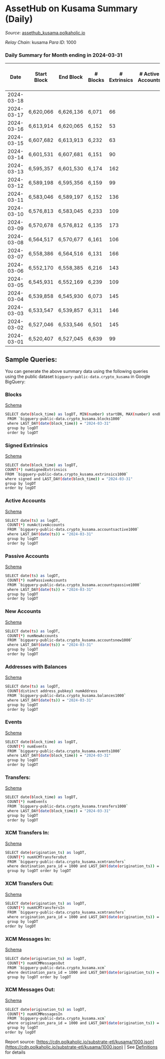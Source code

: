 # AssetHub on Kusama Summary (Daily)

_Source_: [assethub_kusama.polkaholic.io](https://assethub_kusama.polkaholic.io)

*Relay Chain*: kusama
*Para ID*: 1000



### Daily Summary for Month ending in 2024-03-31


| Date    | Start Block | End Block | # Blocks | # Extrinsics | # Active Accounts | # Passive Accounts | # New Accounts | # Addresses | # Events  | # Transfers ($USD) | # XCM Transfers In ($USD) | # XCM Transfers Out ($USD) | # XCM In | # XCM Out | Issues |
|---------|-------------|-----------|----------|--------------|-------------------|--------------------|----------------|-------------|-----------|--------------------|---------------------------|----------------------------|----------|-----------|--------|
| 2024-03-18 |  |  |  |  |  |  |  |  |  |   |   |   |  |  |  |
| 2024-03-17 | 6,620,066 | 6,626,136 | 6,071 | 66 |  |  |  | 65,258 | 13,765 | 1,159  |   |   |  |  |  |
| 2024-03-16 | 6,613,914 | 6,620,065 | 6,152 | 53 |  |  |  | 65,249 | 13,734 | 1,040  |   |   |  |  |  |
| 2024-03-15 | 6,607,682 | 6,613,913 | 6,232 | 63 |  |  |  | 65,241 | 14,394 | 1,397  |   |   |  |  |  |
| 2024-03-14 | 6,601,531 | 6,607,681 | 6,151 | 90 |  |  |  | 65,233 | 14,754 | 1,630  |   |   |  |  |  |
| 2024-03-13 | 6,595,357 | 6,601,530 | 6,174 | 162 |  |  |  | 65,227 | 16,629 | 2,920  |   |   |  |  |  |
| 2024-03-12 | 6,589,198 | 6,595,356 | 6,159 | 99 |  |  |  | 65,217 | 14,816 | 1,647  |   |   |  |  |  |
| 2024-03-11 | 6,583,046 | 6,589,197 | 6,152 | 136 |  |  |  | 65,207 | 15,796 | 2,480 (-) |   |   |  |  |  |
| 2024-03-10 | 6,576,813 | 6,583,045 | 6,233 | 109 |  |  |  | 65,186 | 15,182 | 1,848  |   |   |  |  |  |
| 2024-03-09 | 6,570,678 | 6,576,812 | 6,135 | 173 |  |  |  | 65,176 | 16,632 | 2,836  |   |   |  |  |  |
| 2024-03-08 | 6,564,517 | 6,570,677 | 6,161 | 106 |  |  |  | 65,158 | 15,323 | 2,101 ($0.00233) |   |   |  |  |  |
| 2024-03-07 | 6,558,386 | 6,564,516 | 6,131 | 166 |  |  |  | 65,153 | 16,447 | 2,935  |   |   |  |  |  |
| 2024-03-06 | 6,552,170 | 6,558,385 | 6,216 | 143 |  |  |  | 65,132 | 16,040 | 2,434 (-) |   |   |  |  |  |
| 2024-03-05 | 6,545,931 | 6,552,169 | 6,239 | 109 |  |  |  | 65,118 | 15,708 | 2,251 ($0.21) |   |   |  |  |  |
| 2024-03-04 | 6,539,858 | 6,545,930 | 6,073 | 145 |  |  |  | 65,114 | 15,981 | 2,509 (-) |   |   |  |  |  |
| 2024-03-03 | 6,533,547 | 6,539,857 | 6,311 | 146 |  |  |  | 65,108 | 16,442 | 2,631 (-) |   |   |  |  |  |
| 2024-03-02 | 6,527,046 | 6,533,546 | 6,501 | 145 |  |  |  | 65,098 | 16,745 | 2,473  |   |   |  |  |  |
| 2024-03-01 | 6,520,407 | 6,527,045 | 6,639 | 99 |  |  |  | 65,082 | 16,304 | 2,184  |   |   |  |  |  |

## Sample Queries:
You can generate the above summary data using the following queries using the public dataset `bigquery-public-data.crypto_kusama` in Google BigQuery:


### Blocks 

[Schema](https://github.com/colorfulnotion/substrate-etl/blob/main/schema/blocks.json)

```bash
SELECT date(block_time) as logDT, MIN(number) startBN, MAX(number) endBN, COUNT(*) numBlocks 
 FROM `bigquery-public-data.crypto_kusama.blocks1000`  
 where LAST_DAY(date(block_time)) = "2024-03-31" 
 group by logDT 
 order by logDT
```

### Signed Extrinsics 

[Schema](https://github.com/colorfulnotion/substrate-etl/blob/main/schema/extrinsics.json)

```bash
SELECT date(block_time) as logDT, 
COUNT(*) numSignedExtrinsics 
FROM `bigquery-public-data.crypto_kusama.extrinsics1000`  
where signed and LAST_DAY(date(block_time)) = "2024-03-31" 
group by logDT 
order by logDT
```

### Active Accounts 

[Schema](https://github.com/colorfulnotion/substrate-etl/blob/main/schema/accountsactive.json)

```bash
SELECT date(ts) as logDT, 
 COUNT(*) numActiveAccounts 
 FROM `bigquery-public-data.crypto_kusama.accountsactive1000` 
 where LAST_DAY(date(ts)) = "2024-03-31" 
 group by logDT 
 order by logDT
```

### Passive Accounts 

[Schema](https://github.com/colorfulnotion/substrate-etl/blob/main/schema/accountspassive.json)

```bash
SELECT date(ts) as logDT, 
 COUNT(*) numPassiveAccounts 
 FROM `bigquery-public-data.crypto_kusama.accountspassive1000` 
 where LAST_DAY(date(ts)) = "2024-03-31" 
 group by logDT 
 order by logDT
```

### New Accounts 

[Schema](https://github.com/colorfulnotion/substrate-etl/blob/main/schema/accountsnew.json)

```bash
SELECT date(ts) as logDT, 
 COUNT(*) numNewAccounts 
 FROM `bigquery-public-data.crypto_kusama.accountsnew1000` 
 where LAST_DAY(date(ts)) = "2024-03-31" 
 group by logDT
 order by logDT
```

### Addresses with Balances 

[Schema](https://github.com/colorfulnotion/substrate-etl/blob/main/schema/balances.json)

```bash
SELECT date(ts) as logDT,
 COUNT(distinct address_pubkey) numAddress 
 FROM `bigquery-public-data.crypto_kusama.balances1000` 
 where LAST_DAY(date(ts)) = "2024-03-31" 
 group by logDT 
 order by logDT
```

### Events 

[Schema](https://github.com/colorfulnotion/substrate-etl/blob/main/schema/events.json)

```bash
SELECT date(block_time) as logDT, 
 COUNT(*) numEvents 
 FROM `bigquery-public-data.crypto_kusama.events1000` 
 where LAST_DAY(date(block_time)) = "2024-03-31" 
 group by logDT 
 order by logDT
```

### Transfers:

[Schema](https://github.com/colorfulnotion/substrate-etl/blob/main/schema/transfers.json)

```bash
SELECT date(block_time) as logDT, 
 COUNT(*) numEvents 
 FROM `bigquery-public-data.crypto_kusama.transfers1000` 
 where LAST_DAY(date(block_time)) = "2024-03-31" 
 group by logDT 
 order by logDT
```

### XCM Transfers In: 

[Schema](https://github.com/colorfulnotion/substrate-etl/blob/main/schema/xcmtransfers.json)

```bash
SELECT date(origination_ts) as logDT, 
 COUNT(*) numXCMTransfersOut 
 FROM `bigquery-public-data.crypto_kusama.xcmtransfers` 
 where destination_para_id = 1000 and LAST_DAY(date(origination_ts)) = "2024-03-31" 
 group by logDT order by logDT
```

### XCM Transfers Out: 

[Schema](https://github.com/colorfulnotion/substrate-etl/blob/main/schema/xcmtransfers.json)

```bash
SELECT date(origination_ts) as logDT, 
 COUNT(*) numXCMTransfersIn 
 FROM `bigquery-public-data.crypto_kusama.xcmtransfers` 
 where origination_para_id = 1000 and LAST_DAY(date(origination_ts)) = "2024-03-31" 
 group by logDT 
order by logDT
```

### XCM Messages In: 

[Schema](https://github.com/colorfulnotion/substrate-etl/blob/main/schema/xcm.json)

```bash
SELECT date(origination_ts) as logDT, 
 COUNT(*) numXCMMessagesOut 
 FROM `bigquery-public-data.crypto_kusama.xcm` 
 where destination_para_id = 1000 and LAST_DAY(date(origination_ts)) = "2024-03-31" 
 group by logDT order by logDT
```

### XCM Messages Out: 

[Schema](https://github.com/colorfulnotion/substrate-etl/blob/main/schema/xcm.json)

```bash
SELECT date(origination_ts) as logDT, 
 COUNT(*) numXCMMessagesIn 
 FROM `bigquery-public-data.crypto_kusama.xcm` 
 where origination_para_id = 1000 and LAST_DAY(date(origination_ts)) = "2024-03-31" 
 group by logDT 
order by logDT
```


Report source: [https://cdn.polkaholic.io/substrate-etl/kusama/1000.json](https://cdn.polkaholic.io/substrate-etl/kusama/1000.json) | See [Definitions](/DEFINITIONS.md) for details
